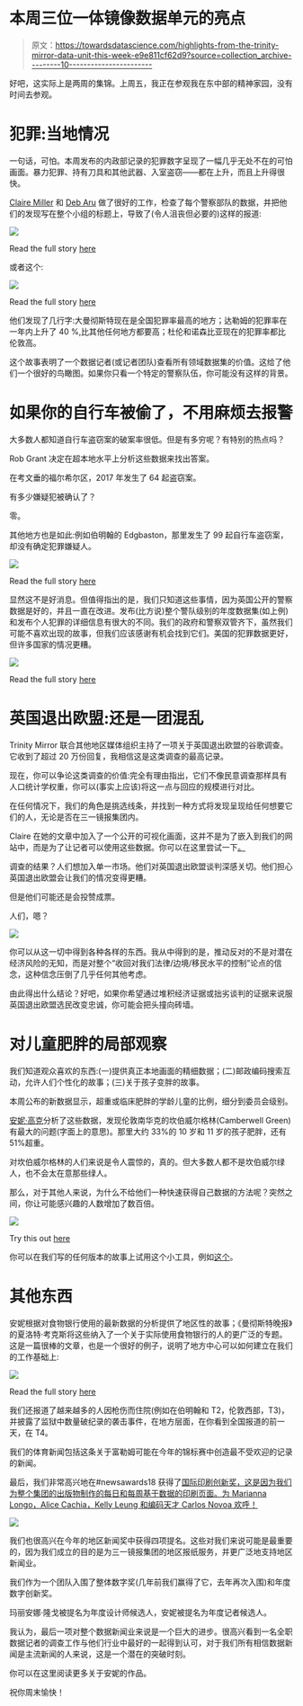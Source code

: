 # 本周三位一体镜像数据单元的亮点

> 原文：<https://towardsdatascience.com/highlights-from-the-trinity-mirror-data-unit-this-week-e9e811cf62d9?source=collection_archive---------10----------------------->

好吧，这实际上是两周的集锦。上周五，我正在参观我在东中部的精神家园，没有时间去参观。

# 犯罪:当地情况

一句话，可怕。本周发布的内政部记录的犯罪数字呈现了一幅几乎无处不在的可怕画面。暴力犯罪、持有刀具和其他武器、入室盗窃——都在上升，而且上升得很快。

[Claire Miller](https://twitter.com/clairemilleruk?lang=en) 和 [Deb Aru](https://twitter.com/Deb_Aru?lang=en) 做了很好的工作，检查了每个警察部队的数据，并把他们的发现写在整个小组的标题上，导致了(令人沮丧但必要的)这样的报道:

![](img/57576918b57c54dccd7b8308958641e3.png)

Read the full story [here](https://www.liverpoolecho.co.uk/news/liverpool-news/30-burglaries-night-figures-reveal-14582255)

或者这个:

![](img/25a4465d7b9579bae69ce928b4abaa45.png)

Read the full story [here](https://www.manchestereveningnews.co.uk/news/greater-manchester-news/theres-been-massive-rise-violent-14581823)

他们发现了几行字:大曼彻斯特现在是全国犯罪率最高的地方；达勒姆的犯罪率在一年内上升了 40 %,比其他任何地方都要高；杜伦和诺森比亚现在的犯罪率都比伦敦高。

这个故事表明了一个数据记者(或记者团队)查看所有领域数据集的价值。这给了他们一个很好的鸟瞰图。如果你只看一个特定的警察队伍，你可能没有这样的背景。

# 如果你的自行车被偷了，不用麻烦去报警

大多数人都知道自行车盗窃案的破案率很低。但是有多穷呢？有特别的热点吗？

Rob Grant 决定在超本地水平上分析这些数据来找出答案。

在考文垂的福尔希尔区，2017 年发生了 64 起盗窃案。

有多少嫌疑犯被确认了？

零。

其他地方也是如此:例如伯明翰的 Edgbaston，那里发生了 99 起自行车盗窃案，却没有确定犯罪嫌疑人。

![](img/717c4a82f91b914272fc3c11b601db0b.png)

Read the full story [here](https://www.coventrytelegraph.net/news/coventry-bike-thieves-continue-away-14521486)

显然这不是好消息。但值得指出的是，我们只知道这些事情，因为英国公开的警察数据是好的，并且一直在改进。发布(比方说)整个警队级别的年度数据集(如上例)和发布个人犯罪的详细信息有很大的不同。我们的政府和警察双管齐下，虽然我们可能不喜欢出现的故事，但我们应该感谢有机会找到它们。美国的犯罪数据更好，但许多国家的情况更糟。

![](img/1523c572e3ea4acfade2a38151960f77.png)

Read the full story [here](https://www.loughboroughecho.net/news/local-news/town-bike-thieves-seem-getting-14541144)

# 英国退出欧盟:还是一团混乱

Trinity Mirror 联合其他地区媒体组织主持了一项关于英国退出欧盟的谷歌调查。它收到了超过 20 万份回复，我相信这是这类调查的最高记录。

现在，你可以争论这类调查的价值:完全有理由指出，它们不像民意调查那样具有人口统计学权重，你可以(事实上应该)将这一点与回应的规模进行对比。

在任何情况下，我们的角色是挑选线条，并找到一种方式将发现呈现给任何想要它们的人，无论是否在三一镜报集团内。

Claire 在她的文章中加入了一个公开的可视化画面，这并不是为了嵌入到我们的网站中，而是为了让记者可以使用这些数据。你可以在这里尝试一下[。](https://public.tableau.com/profile/clairemiller#!/vizhome/BigSurvey/Dashboard1?publish=yes)

调查的结果？人们想加入单一市场。他们对英国退出欧盟谈判深感关切。他们担心英国退出欧盟会让我们的情况变得更糟。

但是他们可能还是会投赞成票。

人们，嗯？

![](img/982f2da3b669813f01f46b587edf3806.png)

你可以从这一切中得到各种各样的东西。我从中得到的是，推动反对的不是对潜在经济风险的无知，而是对整个“收回对我们法律/边境/移民水平的控制”论点的信念，这种信念压倒了几乎任何其他考虑。

由此得出什么结论？好吧，如果你希望通过堆积经济证据或拙劣谈判的证据来说服英国退出欧盟选民改变忠诚，你可能会把头撞向砖墙。

# 对儿童肥胖的局部观察

我们知道观众喜欢的东西:(一)提供真正本地画面的精细数据；(二)邮政编码搜索互动，允许人们个性化的故事；(三)关于孩子变胖的故事。

本周公布的新数据显示，超重或临床肥胖的学龄儿童的比例，细分到委员会级别。

[安妮·高克](https://twitter.com/AnnieGouk?lang=en)分析了这些数据，发现伦敦南华克的坎伯威尔格林(Camberwell Green)有最大的问题(字面上的意思)。那里大约 33%的 10 岁和 11 岁的孩子肥胖，还有 51%超重。

对坎伯威尔格林的人们来说是令人震惊的，真的。但大多数人都不是坎伯威尔绿人，也不会太在意那些绿人。

那么，对于其他人来说，为什么不给他们一种快速获得自己数据的方法呢？突然之间，你让可能感兴趣的人数增加了数百倍。

![](img/c142c1182a348b7dd3a206e6b6ceb392.png)

Try this out [here](https://www.cambridge-news.co.uk/news/health/child-obesity-health-cambridge-fat-14581962)

你可以在我们写的任何版本的故事上试用这个小工具，例如[这个](https://www.cambridge-news.co.uk/news/health/child-obesity-health-cambridge-fat-14581962)。

# 其他东西

安妮根据对食物银行使用的最新数据的分析提供了地区性的故事；《曼彻斯特晚报》的夏洛特·考克斯将这些纳入了一个关于实际使用食物银行的人的更广泛的专题。这是一篇很棒的文章，也是一个很好的例子，说明了地方中心可以如何建立在我们的工作基础上:

![](img/f1f90b3bd9ded5f8b569b9806ccc5a40.png)

Read the full story [here](https://www.manchestereveningnews.co.uk/news/greater-manchester-news/children-hidden-homeless-women-who-14577455)

我们还报道了越来越多的人因枪伤而住院(例如在伯明翰和 T2，伦敦西部，T3)，并披露了监狱中数量破纪录的袭击事件，在地方层面，在你看到全国报道的前一天，在 T4。

我们的体育新闻包括这条关于富勒姆可能在今年的锦标赛中创造最不受欢迎的记录的新闻。

最后，我们非常高兴地在#newsawards18 获得了[国际印刷创新奖，这是因为我们为整个集团的出版物制作的每日和每周基于数据的印刷页面。为 Marianna Longo，Alice Cachia，Kelly Leung 和编码天才 Carlos Novoa 欢呼！](http://www.newsawards.co.uk/winners/)

![](img/f779fbc80f60c2537fee403dd7b7c018.png)

我们也很高兴在今年的地区新闻奖中获得四项提名。这些对我们来说可能是最重要的，因为我们成立的目的是为三一镜报集团的地区报纸服务，并更广泛地支持地区新闻业。

我们作为一个团队入围了整体数字奖(几年前我们赢得了它，去年再次入围)和年度数字创新奖。

玛丽安娜·隆戈被提名为年度设计师候选人，安妮被提名为年度记者候选人。

我认为，最后一项对整个数据新闻业来说是一个巨大的进步。很高兴看到一名全职数据记者的调查工作与他们行业中最好的一起得到认可，对于我们所有相信数据新闻是主流新闻的人来说，这是一个潜在的突破时刻。

你可以在这里阅读更多关于安妮的作品。

祝你周末愉快！